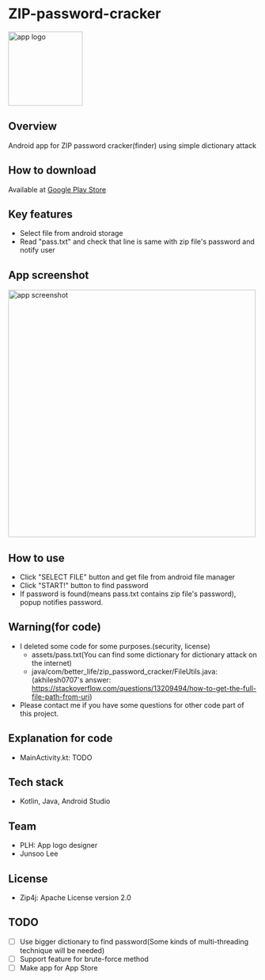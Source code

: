 # ZIP-password-cracker

<img src="https://user-images.githubusercontent.com/22411406/176683464-c3c09faf-067b-40c9-b005-dec07dec7db2.png" alt="app logo" width="150"/>

## Overview
Android app for ZIP password cracker(finder) using simple dictionary attack

## How to download
Available at [Google Play Store](https://play.google.com/store/apps/details?id=com.better_life.zip_password_cracker&hl=ko&gl=US)

## Key features
- Select file from android storage
- Read "pass.txt" and check that line is same with zip file's password and notify user

## App screenshot
<img src="https://user-images.githubusercontent.com/22411406/176708761-3bd52abd-f4cc-4abd-98e5-c11ebe46e1c6.png" alt="app screenshot" width="500"/>

## How to use
 - Click "SELECT FILE" button and get file from android file manager
 - Click "START!" button to find password
 - If password is found(means pass.txt contains zip file's password), popup notifies password.

## Warning(for code)
 - I deleted some code for some purposes.(security, license)
   - assets/pass.txt(You can find some dictionary for dictionary attack on the internet)
   - java/com/better_life/zip_password_cracker/FileUtils.java: (akhilesh0707's answer: https://stackoverflow.com/questions/13209494/how-to-get-the-full-file-path-from-uri)
 - Please contact me if you have some questions for other code part of this project.

## Explanation for code
 - MainActivity.kt: TODO

## Tech stack
 - Kotlin, Java, Android Studio

## Team
 - PLH: App logo designer
 - Junsoo Lee

## License
 - Zip4j: Apache License version 2.0

## TODO
 - [ ] Use bigger dictionary to find password(Some kinds of multi-threading technique will be needed)
 - [ ] Support feature for brute-force method
 - [ ] Make app for App Store

